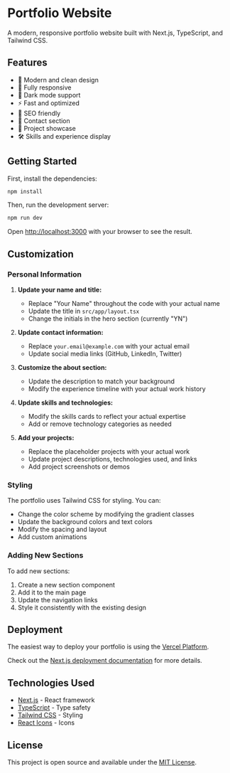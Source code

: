 # Portfolio Website

A modern, responsive portfolio website built with Next.js, TypeScript, and Tailwind CSS.

## Features

- 🎨 Modern and clean design
- 📱 Fully responsive
- 🌙 Dark mode support
- ⚡ Fast and optimized
- 🎯 SEO friendly
- 📧 Contact section
- 💼 Project showcase
- 🛠️ Skills and experience display

## Getting Started

First, install the dependencies:

```bash
npm install
```

Then, run the development server:

```bash
npm run dev
```

Open [http://localhost:3000](http://localhost:3000) with your browser to see the result.

## Customization

### Personal Information

1. **Update your name and title:**
   - Replace "Your Name" throughout the code with your actual name
   - Update the title in `src/app/layout.tsx`
   - Change the initials in the hero section (currently "YN")

2. **Update contact information:**
   - Replace `your.email@example.com` with your actual email
   - Update social media links (GitHub, LinkedIn, Twitter)

3. **Customize the about section:**
   - Update the description to match your background
   - Modify the experience timeline with your actual work history

4. **Update skills and technologies:**
   - Modify the skills cards to reflect your actual expertise
   - Add or remove technology categories as needed

5. **Add your projects:**
   - Replace the placeholder projects with your actual work
   - Update project descriptions, technologies used, and links
   - Add project screenshots or demos

### Styling

The portfolio uses Tailwind CSS for styling. You can:

- Change the color scheme by modifying the gradient classes
- Update the background colors and text colors
- Modify the spacing and layout
- Add custom animations

### Adding New Sections

To add new sections:

1. Create a new section component
2. Add it to the main page
3. Update the navigation links
4. Style it consistently with the existing design

## Deployment

The easiest way to deploy your portfolio is using the [Vercel Platform](https://vercel.com/new?utm_medium=default-template&filter=next.js&utm_source=create-next-app&utm_campaign=create-next-app-readme).

Check out the [Next.js deployment documentation](https://nextjs.org/docs/deployment) for more details.

## Technologies Used

- [Next.js](https://nextjs.org/) - React framework
- [TypeScript](https://www.typescriptlang.org/) - Type safety
- [Tailwind CSS](https://tailwindcss.com/) - Styling
- [React Icons](https://react-icons.github.io/react-icons/) - Icons

## License

This project is open source and available under the [MIT License](LICENSE).
